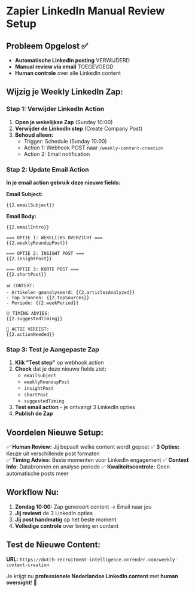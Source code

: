 # Zapier LinkedIn Manual Review Setup

## Probleem Opgelost ✅
- **Automatische LinkedIn posting** VERWIJDERD
- **Manual review via email** TOEGEVOEGD  
- **Human controle** over alle LinkedIn content

## Wijzig je Weekly LinkedIn Zap:

### Stap 1: Verwijder LinkedIn Action
1. **Open je wekelijkse Zap** (Sunday 10:00)
2. **Verwijder de LinkedIn step** (Create Company Post)
3. **Behoud alleen:**
   - Trigger: Schedule (Sunday 10:00)
   - Action 1: Webhook POST naar `/weekly-content-creation`
   - Action 2: Email notification

### Stap 2: Update Email Action
**In je email action gebruik deze nieuwe fields:**

**Email Subject:**
```
{{2.emailSubject}}
```

**Email Body:**
```
{{2.emailIntro}}

=== OPTIE 1: WEKELIJKS OVERZICHT ===
{{2.weeklyRoundupPost}}

=== OPTIE 2: INSIGHT POST ===  
{{2.insightPost}}

=== OPTIE 3: KORTE POST ===
{{2.shortPost}}

📊 CONTEXT:
- Artikelen geanalyseerd: {{2.articlesAnalyzed}}
- Top bronnen: {{2.topSources}}  
- Periode: {{2.weekPeriod}}

⏰ TIMING ADVIES:
{{2.suggestedTiming}}

🎯 ACTIE VEREIST:
{{2.actionNeeded}}
```

### Stap 3: Test je Aangepaste Zap
1. **Klik "Test step"** op webhook action
2. **Check** dat je deze nieuwe fields ziet:
   - `emailSubject`
   - `weeklyRoundupPost` 
   - `insightPost`
   - `shortPost`
   - `suggestedTiming`
3. **Test email action** - je ontvangt 3 LinkedIn opties
4. **Publish de Zap**

## Voordelen Nieuwe Setup:

✅ **Human Review:** Jij bepaalt welke content wordt gepost
✅ **3 Opties:** Keuze uit verschillende post formaten  
✅ **Timing Advies:** Beste momenten voor LinkedIn engagement
✅ **Context Info:** Databronnen en analyse periode
✅ **Kwaliteitscontrole:** Geen automatische posts meer

## Workflow Nu:
1. **Zondag 10:00:** Zap genereert content → Email naar jou
2. **Jij reviewt** de 3 LinkedIn opties
3. **Jij post handmatig** op het beste moment
4. **Volledige controle** over timing en content

## Test de Nieuwe Content:
**URL:** `https://dutch-recruitment-intelligence.onrender.com/weekly-content-creation`

Je krijgt nu **professionele Nederlandse LinkedIn content** met **human oversight**! 🎯